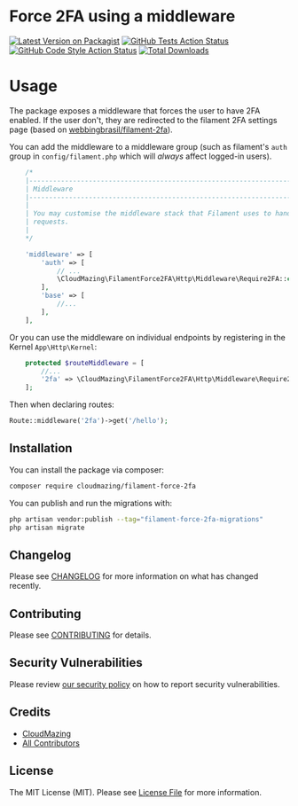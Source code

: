 # Force 2FA using a middleware

[![Latest Version on Packagist](https://img.shields.io/packagist/v/cloudmazing/filament-force-2fa.svg?style=flat-square)](https://packagist.org/packages/cloudmazing/filament-force-2fa)
[![GitHub Tests Action Status](https://img.shields.io/github/actions/workflow/status/cloudmazing/filament-force-2fa/run-tests?label=tests)](https://github.com/cloudmazing/filament-force-2fa/actions?query=workflow%3Arun-tests+branch%3Amain)
[![GitHub Code Style Action Status](https://img.shields.io/github/actions/workflow/status/cloudmazing/filament-force-2fa/Fix%20PHP%20code%20style%20issues?label=code%20style)](https://github.com/cloudmazing/filament-force-2fa/actions?query=workflow%3A"Fix+PHP+code+style+issues"+branch%3Amain)
[![Total Downloads](https://img.shields.io/packagist/dt/cloudmazing/filament-force-2fa.svg?style=flat-square)](https://packagist.org/packages/cloudmazing/filament-force-2fa)

# Usage

The package exposes a middleware that forces the user to have 2FA enabled. If the user don't, they are redirected to the filament 2FA settings page (based on [webbingbrasil/filament-2fa](https://github.com/webbingbrasil/filament-2fa)).

You can add the middleware to a middleware group (such as filament's `auth` group in `config/filament.php` which will *always* affect logged-in users).
```php
    /*
    |--------------------------------------------------------------------------
    | Middleware
    |--------------------------------------------------------------------------
    |
    | You may customise the middleware stack that Filament uses to handle
    | requests.
    |
    */

    'middleware' => [
        'auth' => [
            // ...
            \CloudMazing\FilamentForce2FA\Http\Middleware\Require2FA::class,
        ],
        'base' => [
            //...
        ],
    ],
```

Or you can use the middleware on individual endpoints by registering in the Kernel `App\Http\Kernel`:

```php
    protected $routeMiddleware = [
        //...
        '2fa' => \CloudMazing\FilamentForce2FA\Http\Middleware\Require2FA::class,
    ];
```

Then when declaring routes:

```php
Route::middleware('2fa')->get('/hello');
```

## Installation

You can install the package via composer:

```bash
composer require cloudmazing/filament-force-2fa
```

You can publish and run the migrations with:

```bash
php artisan vendor:publish --tag="filament-force-2fa-migrations"
php artisan migrate
```

## Changelog

Please see [CHANGELOG](CHANGELOG.md) for more information on what has changed recently.

## Contributing

Please see [CONTRIBUTING](CONTRIBUTING.md) for details.

## Security Vulnerabilities

Please review [our security policy](../../security/policy) on how to report security vulnerabilities.

## Credits

- [CloudMazing](https://github.com/WH-CloudMazing)
- [All Contributors](../../contributors)

## License

The MIT License (MIT). Please see [License File](LICENSE.md) for more information.
